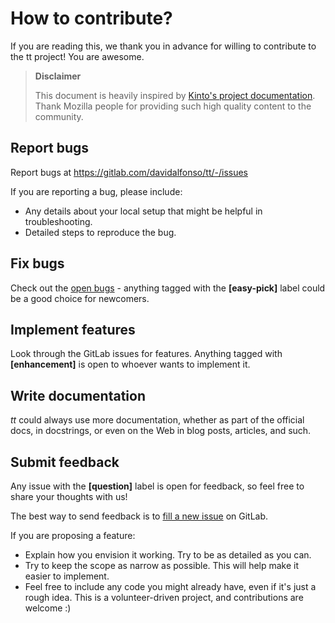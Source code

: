 # How to contribute?

If you are reading this, we thank you in advance for willing to
contribute to the tt project! You are awesome.

> **Disclaimer**
>
> This document is heavily inspired by [Kinto's project
> documentation](https://github.com/Kinto/kinto). Thank Mozilla people
> for providing such high quality content to the community.

## Report bugs

Report bugs at <https://gitlab.com/davidalfonso/tt/-/issues>

If you are reporting a bug, please include:

-   Any details about your local setup that might be helpful in
    troubleshooting.
-   Detailed steps to reproduce the bug.

## Fix bugs

Check out the [open bugs](https://gitlab.com/davidalfonso/tt/-/issues) -
anything tagged with the **[easy-pick]** label could be a good choice
for newcomers.

## Implement features

Look through the GitLab issues for features. Anything tagged with
**[enhancement]** is open to whoever wants to implement it.

## Write documentation

*tt* could always use more documentation, whether as part of the
official docs, in docstrings, or even on the Web in blog posts,
articles, and such.

## Submit feedback

Any issue with the **[question]** label is open for feedback, so feel
free to share your thoughts with us!

The best way to send feedback is to [fill a new
issue](https://gitlab.com/davidalfonso/tt/-/issues/new) on GitLab.

If you are proposing a feature:

-   Explain how you envision it working. Try to be as detailed as you
    can.
-   Try to keep the scope as narrow as possible. This will help make it
    easier to implement.
-   Feel free to include any code you might already have, even if it's
    just a rough idea. This is a volunteer-driven project, and
    contributions are welcome :)
